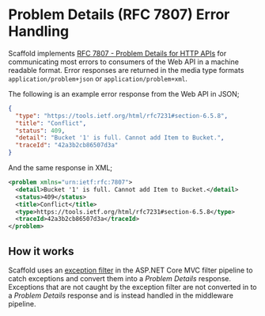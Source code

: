 # Problem Details (RFC 7807) Error Handling

Scaffold implements [RFC 7807 - Problem Details for HTTP APIs](https://tools.ietf.org/html/rfc7807) for communicating most errors to consumers of the Web API in a machine readable format. Error responses are returned in the media type formats `application/problem+json` or `application/problem+xml`.

The following is an example error response from the Web API in JSON;

```json
{
  "type": "https://tools.ietf.org/html/rfc7231#section-6.5.8",
  "title": "Conflict",
  "status": 409,
  "detail": "Bucket '1' is full. Cannot add Item to Bucket.",
  "traceId": "42a3b2cb86507d3a"
}
```

And the same response in XML;

```xml
<problem xmlns="urn:ietf:rfc:7807">
  <detail>Bucket '1' is full. Cannot add Item to Bucket.</detail>
  <status>409</status>
  <title>Conflict</title>
  <type>https://tools.ietf.org/html/rfc7231#section-6.5.8</type>
  <traceId>42a3b2cb86507d3a</traceId>
</problem>
```

## How it works

Scaffold uses an [exception filter](../Sources/Scaffold.WebApi/Filters/ExceptionFilter.cs) in the ASP.NET Core MVC filter pipeline to catch exceptions and convert them into a _Problem Details_ response. Exceptions that are not caught by the exception filter are not converted in to a _Problem Details_ response and is instead handled in the middleware pipeline.
